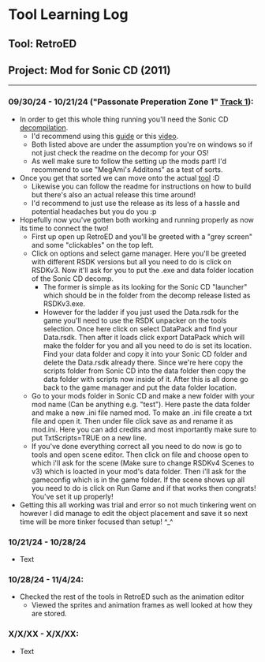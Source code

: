 # Tool Learning Log

## Tool: **RetroED**

## Project: **Mod** for Sonic CD (2011)

---

### 09/30/24 - 10/21/24 ("Passonate Preperation Zone 1" [Track 1](https://www.youtube.com/watch?v=kAHNlAAuV8E)):
* In order to get this whole thing running you'll need the Sonic CD [decompilation](https://github.com/RSDKModding/RSDKv3-Decompilation).
  * I'd recommend using this [guide](https://gamebanana.com/tuts/14111) or this [video](https://www.youtube.com/watch?v=CO7GpbWuzDI).
  * Both listed above are under the assumption you're on windows so if not just check the readme on the decomp for your OS!
  * As well make sure to follow the setting up the mods part! I'd recommend to use "MegAmi's Additons" as a test of sorts.
* Once you get that sorted we can move onto the actual [tool](https://github.com/RSDKModding/RetroED) :D
  * Likewise you can follow the readme for instructions on how to build but there's also an actual release this time around!
  * I'd recommend to just use the release as its less of a hassle and potential headaches but you do you :p
* Hopefully now you've gotten both working and running properly as now its time to connect the two!
  * First up open up RetroED and you'll be greeted with a "grey screen" and some "clickables" on the top left.
  * Click on options and select game manager. Here you'll be greeted with different RSDK versions but all you need to do is click on RSDKv3. Now it'll ask for you to put the .exe and data folder location of the Sonic CD decomp.
    * The former is simple as its looking for the Sonic CD "launcher" which should be in the folder from the decomp release listed as RSDKv3.exe.
    * However for the ladder if you just used the Data.rsdk for the game you'll need to use the RSDK unpacker on the tools selection. Once here click on select DataPack and find your Data.rsdk. Then after it loads click export DataPack which will make the folder for you and all you need to do is set its location. Find your data folder and copy it into your Sonic CD folder and delete the Data.rsdk already there. Since we're here copy the scripts folder from Sonic CD into the data folder then copy the data folder with scripts now inside of it. After this is all done go back to the game manager and put the data folder location.
  * Go to your mods folder in Sonic CD and make a new folder with your mod name (Can be anything e.g. "test"). Here paste the data folder and make a new .ini file named mod. To make an .ini file create a txt file and open it. Then under file click save as and rename it as mod.ini. Here you can add credits and most importantly make sure to put TxtScripts=TRUE on a new line.
  * If you've done everything correct all you need to do now is go to tools and open scene editor. Then click on file and choose open to which i'll ask for the scene (Make sure to change RSDKv4 Scenes to v3) which is loacted in your mod's data folder. Then i'll ask for the gameconfig which is in the game folder. If the scene shows up all you need to do is click on Run Game and if that works then congrats! You've set it up properly!
* Getting this all working was trial and error so not much tinkering went on however I did manage to edit the object placement and save it so next time will be more tinker focused than setup! ^_^

### 10/21/24 - 10/28/24
* Text

### 10/28/24 - 11/4/24:
* Checked the rest of the tools in RetroED such as the animation editor
  *  Viewed the sprites and animation frames as well looked at how they are stored.

### X/X/XX - X/X/XX:
* Text


<!-- 
* Links you used today (websites, videos, etc)
* Things you tried, progress you made, etc
* Challenges, a-ha moments, etc
* Questions you still have
* What you're going to try next
-->
